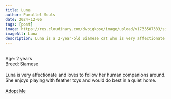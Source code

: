 ```yaml
---
title: Luna
author: Parallel Souls
date: 2024-12-06
tags: [post]
image: https://res.cloudinary.com/dvoigkose/image/upload/v1733507333/siamese-cat-price_t3nely.png
imageAlt: Luna
description: Luna is a 2-year-old Siamese cat who is very affectionate and loves to follow her human companions around. She enjoys playing with feather toys and would do best in a quiet home.
---
```

<br>
Age: 2 years
<br>
Breed: Siamese
<br>
<br>
Luna is very affectionate and loves to follow her human companions around. She enjoys playing with feather toys and would do best in a quiet home.
<br>
<br>
<a href="mailto:petrescue@example.com?subject=Adopt Luna" class="btn btn--primary">Adopt Me</a>
